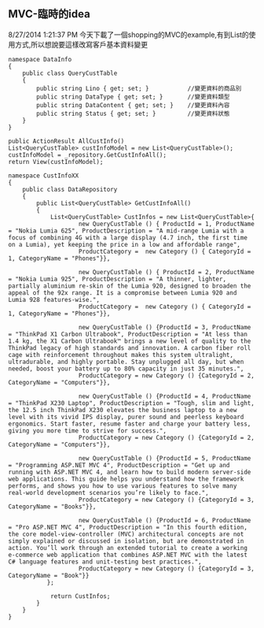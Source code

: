 MVC-臨時的idea
--------

8/27/2014 1:21:37 PM 
今天下載了一個shopping的MVC的example,有到List的使用方式,所以想說要這樣改寫客戶基本資料變更

    namespace DataInfo
    {
        public class QueryCustTable
        {
            public string Lino { get; set; }           //變更資料的商品別
            public string DataType { get; set; }       //變更資料類型
            public string DataContent { get; set; }    //變更資料內容
            public string Status { get; set; }         //變更資料狀態
        }
    }

    public ActionResult AllCustInfo()
    List<QueryCustTable> custInfoModel = new List<QueryCustTable>();
    custInfoModel = _repository.GetCustInfoAll();
    return View(custInfoModel);

    namespace CustInfoXX
    {
        public class DataRepository
        {
            public List<QueryCustTable> GetCustInfoAll()
            {
                List<QueryCustTable> CustInfos = new List<QueryCustTable>{ 
                        new QueryCustTable () { ProductId = 1, ProductName = "Nokia Lumia 625", ProductDescription = "A mid-range Lumia with a focus of combining 4G with a large display (4.7 inch, the first time on a Lumia), yet keeping the price in a low and affordable range",
                        ProductCategory =  new Category () { CategoryId = 1, CategoryName = "Phones"}},
                        
                        new QueryCustTable () { ProductId = 2, ProductName = "Nokia Lumia 925", ProductDescription = "A thinner, lighter, partially aluminium re-skin of the Lumia 920, designed to broaden the appeal of the 92x range. It is a compromise between Lumia 920 and Lumia 928 features-wise.",
                        ProductCategory =  new Category () { CategoryId = 1, CategoryName = "Phones"}},

                        new QueryCustTable () {ProductId = 3, ProductName = "ThinkPad X1 Carbon Ultrabook", ProductDescription = "At less than 1.4 kg, the X1 Carbon Ultrabook™ brings a new level of quality to the ThinkPad legacy of high standards and innovation. A carbon fiber roll cage with reinforcement throughout makes this system ultralight, ultradurable, and highly portable. Stay unplugged all day, but when needed, boost your battery up to 80% capacity in just 35 minutes.",
                        ProductCategory = new Category () {CategoryId = 2, CategoryName = "Computers"}},
                     
                        new QueryCustTable () {ProductId = 4, ProductName = "ThinkPad X230 Laptop", ProductDescription = "Tough, slim and light, the 12.5 inch ThinkPad X230 elevates the business laptop to a new level with its vivid IPS display, purer sound and peerless keyboard ergonomics. Start faster, resume faster and charge your battery less, giving you more time to strive for success.",
                        ProductCategory = new Category () {CategoryId = 2, CategoryName = "Computers"}},

                        new QueryCustTable () {ProductId = 5, ProductName = "Programming ASP.NET MVC 4", ProductDescription = "Get up and running with ASP.NET MVC 4, and learn how to build modern server-side web applications. This guide helps you understand how the framework performs, and shows you how to use various features to solve many real-world development scenarios you’re likely to face.",
                        ProductCategory = new Category () {CategoryId = 3, CategoryName = "Books"}},

                        new QueryCustTable () {ProductId = 6, ProductName = "Pro ASP.NET MVC 4", ProductDescription = "In this fourth edition, the core model-view-controller (MVC) architectural concepts are not simply explained or discussed in isolation, but are demonstrated in action. You’ll work through an extended tutorial to create a working e-commerce web application that combines ASP.NET MVC with the latest C# language features and unit-testing best practices.",
                        ProductCategory = new Category () {CategoryId = 3, CategoryName = "Book"}}
               };

                return CustInfos;
            }
        }
    }